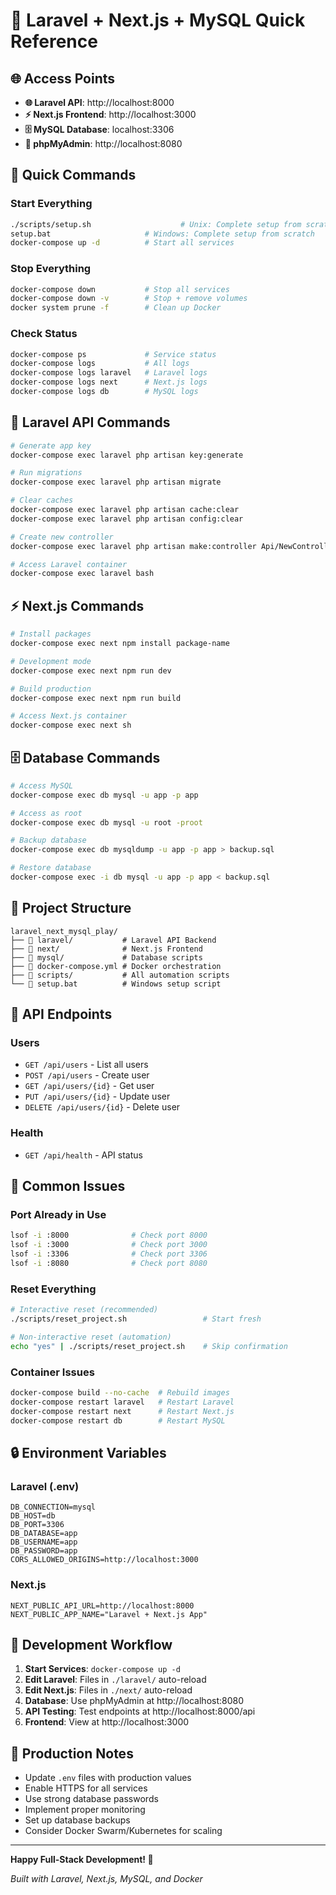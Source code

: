 # 🚀 Laravel + Next.js + MySQL Quick Reference

## 🌐 Access Points
- **🌐 Laravel API**: http://localhost:8000
- **⚡ Next.js Frontend**: http://localhost:3000
- **🗄️ MySQL Database**: localhost:3306
- **🔧 phpMyAdmin**: http://localhost:8080

## 🚀 Quick Commands

### Start Everything
```bash
./scripts/setup.sh                    # Unix: Complete setup from scratch
setup.bat                     # Windows: Complete setup from scratch
docker-compose up -d          # Start all services
```

### Stop Everything
```bash
docker-compose down           # Stop all services
docker-compose down -v        # Stop + remove volumes
docker system prune -f        # Clean up Docker
```

### Check Status
```bash
docker-compose ps             # Service status
docker-compose logs           # All logs
docker-compose logs laravel   # Laravel logs
docker-compose logs next      # Next.js logs
docker-compose logs db        # MySQL logs
```

## 🔧 Laravel API Commands

```bash
# Generate app key
docker-compose exec laravel php artisan key:generate

# Run migrations
docker-compose exec laravel php artisan migrate

# Clear caches
docker-compose exec laravel php artisan cache:clear
docker-compose exec laravel php artisan config:clear

# Create new controller
docker-compose exec laravel php artisan make:controller Api/NewController

# Access Laravel container
docker-compose exec laravel bash
```

## ⚡ Next.js Commands

```bash
# Install packages
docker-compose exec next npm install package-name

# Development mode
docker-compose exec next npm run dev

# Build production
docker-compose exec next npm run build

# Access Next.js container
docker-compose exec next sh
```

## 🗄️ Database Commands

```bash
# Access MySQL
docker-compose exec db mysql -u app -p app

# Access as root
docker-compose exec db mysql -u root -proot

# Backup database
docker-compose exec db mysqldump -u app -p app > backup.sql

# Restore database
docker-compose exec -i db mysql -u app -p app < backup.sql
```

## 📁 Project Structure
```
laravel_next_mysql_play/
├── 📁 laravel/           # Laravel API Backend
├── 📁 next/              # Next.js Frontend  
├── 📁 mysql/             # Database scripts
├── 📁 docker-compose.yml # Docker orchestration
├── 📁 scripts/           # All automation scripts
└── 📁 setup.bat          # Windows setup script
```

## 🔌 API Endpoints

### Users
- `GET /api/users` - List all users
- `POST /api/users` - Create user
- `GET /api/users/{id}` - Get user
- `PUT /api/users/{id}` - Update user
- `DELETE /api/users/{id}` - Delete user

### Health
- `GET /api/health` - API status

## 🐛 Common Issues

### Port Already in Use
```bash
lsof -i :8000              # Check port 8000
lsof -i :3000              # Check port 3000
lsof -i :3306              # Check port 3306
lsof -i :8080              # Check port 8080
```

### Reset Everything
```bash
# Interactive reset (recommended)
./scripts/reset_project.sh                 # Start fresh

# Non-interactive reset (automation)
echo "yes" | ./scripts/reset_project.sh    # Skip confirmation
```

### Container Issues
```bash
docker-compose build --no-cache  # Rebuild images
docker-compose restart laravel   # Restart Laravel
docker-compose restart next      # Restart Next.js
docker-compose restart db        # Restart MySQL
```

## 🔒 Environment Variables

### Laravel (.env)
```env
DB_CONNECTION=mysql
DB_HOST=db
DB_PORT=3306
DB_DATABASE=app
DB_USERNAME=app
DB_PASSWORD=app
CORS_ALLOWED_ORIGINS=http://localhost:3000
```

### Next.js
```env
NEXT_PUBLIC_API_URL=http://localhost:8000
NEXT_PUBLIC_APP_NAME="Laravel + Next.js App"
```

## 📱 Development Workflow

1. **Start Services**: `docker-compose up -d`
2. **Edit Laravel**: Files in `./laravel/` auto-reload
3. **Edit Next.js**: Files in `./next/` auto-reload
4. **Database**: Use phpMyAdmin at http://localhost:8080
5. **API Testing**: Test endpoints at http://localhost:8000/api
6. **Frontend**: View at http://localhost:3000

## 🚀 Production Notes

- Update `.env` files with production values
- Enable HTTPS for all services
- Use strong database passwords
- Implement proper monitoring
- Set up database backups
- Consider Docker Swarm/Kubernetes for scaling

---

**Happy Full-Stack Development! 🚀**

*Built with Laravel, Next.js, MySQL, and Docker*
